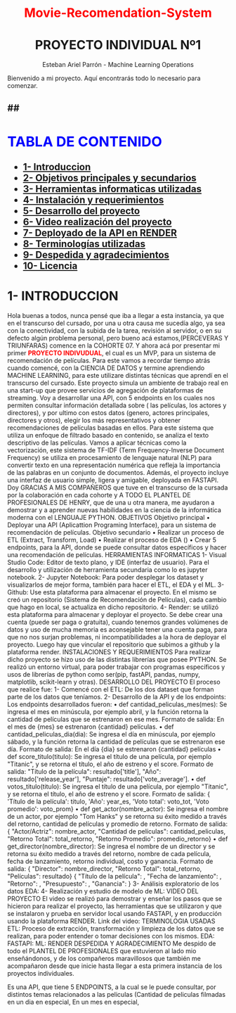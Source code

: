 # <div align="center"><font style="color:red;">Movie-Recomendation-System</font></div>
# <div align="center">PROYECTO INDIVIDUAL Nº1</div>
<div align="center">Esteban Ariel Parrón - Machine Learning Operations </div>

Bienvenido a mi proyecto. Aquí encontrarás todo lo necesario para comenzar.
<h2>
##<div><h2><font color="blue"><strong>TABLA DE CONTENIDO</strong></font></h2></div>

- [1- Introduccion](#Introduccion)
- [2- Objetivos principales y secundarios](#Objetivos)
- [3- Herramientas informaticas utilizadas](#Herramientas)
- [4- Instalación y requerimientos ](#Instalación)
- [5- Desarrollo del proyecto](#Desarrollo)
- [6- Video realización del proyecto](#Video)
- [7- Deployado de la API en RENDER](#Deployado)
- [8- Terminologías utilizadas](#Terminologías)
- [9- Despedida y agradecimientos](#Despedida)
- [10- Licencia](#licencia)

# 1-	INTRODUCCION
Hola buenas a todos, nunca pensé que iba a llegar a esta instancia, ya que en el transcurso del cursado, por una u otra causa me sucedía algo, ya sea con la conectividad, con la subida de la tarea, revisión al servidor, o en su defecto algún problema personal, pero bueno acá estamos,(PERCEVERAS Y TRIUNFARAS) comence en la COHORTE 07.
Y ahora acá por presentar mi primer <strong><font color="red">PROYECTO INDIVUDUAL</font></strong>, el cual es un MVP, para un sistema de recomendación de películas.
Para este vamos a recordar tiempo atrás cuando comencé, con la CIENCIA DE DATOS y termine aprendiendo MACHINE LEARNING, para este utilizare distintas técnicas que aprendí en el transcurso del cursado.
Este proyecto simula un ambiente de trabajo real en una start-up que provee servicios de agregación de plataformas de streaming. 
Voy a desarrollar una API, con 5 endpoints en los cuales nos permiten consultar información detallada sobre ( las películas, los actores y directores), y por ultimo con estos datos (genero, actores principales, directores y otros), elegir los más representativos y obtener recomendaciones de películas basadas en ellos. 
Para este sistema que utiliza un enfoque de filtrado basado en contenido, se analiza el texto descriptivo de las películas.
Vamos a aplicar técnicas como la vectorización, este sistema de TF-IDF (Term Frequency-Inverse Document Frequency) se utiliza en procesamiento de lenguaje natural (NLP) para convertir texto en una representación numérica que refleja la importancia de las palabras en un conjunto de documentos. 
Además, el proyecto incluye una interfaz de usuario simple, ligera y amigable, deployada en FASTAPI.
Doy GRACIAS A MIS COMPAÑEROS que tuve en el transcurso de la cursada por la colaboración en cada cohorte y A TODO EL PLANTEL DE PROFESIONALES DE HENRY, que de una u otra manera, me ayudaron a demostrar y a aprender nuevas habilidades en la ciencia de la informática moderna con el LENGUAJE PYTHON.
OBJETIVOS
Objetivo principal
•	Deployar una API (Aplicattion Programing Interface), para un sistema de recomendación de películas.
Objetivo secundario
•	Realizar un proceso de ETL (Extract, Transform, Load)
•	Realizar el proceso de EDA ()
•	Crear 5 endpoints, para la API, donde se puede consultar datos específicos y hacer una recomendación de películas.
HERRAMIENTAS INFORMATICAS
1-	Visual Studio Code: Editor de texto plano, y IDE (interfaz de usuario). Para el desarrollo y utilización de herramienta secundaria como lo es jupyter notebook.
2-	Jupyter Notebook: Para poder desplegar los dataset y visualizarlos de mejor forma, también para hacer el ETL, el EDA y el ML.
3-	Github: Use esta plataforma para almacenar el proyecto. En el mismo se creó un repositorio (Sistema de Recomendación de Películas), cada cambio que hago en local, se actualiza en dicho repositorio. 
4-	Render: se utilizó esta plataforma para almacenar y deployar el proyecto. 
Se debe crear una cuenta (puede ser paga o gratuita), cuando tenemos grandes volúmenes de datos y uso de mucha memoria es aconsejable tener una cuenta paga, para que no nos surjan problemas, ni incompatibilidades a la hora de deployar el proyecto.
Luego hay que vincular el repositorio que subimos a github y la plataforma render. 
INSTALACIONES Y REQUERIMIENTOS
Para realizar dicho proyecto se hizo uso de las distintas librerías que posee PYTHON.
Se realizó un entorno virtual, para poder trabajar con programas específicos y usos de librerías de python como ser(pip, fastAPI, pandas, numpy, matplotlib, scikit-learn y otras).
DESARROLLO DEL PROYECTO
El proceso que realice fue:
1-	Comencé con el ETL: De los dos dataset que forman parte de los datos que teníamos.
2-	Desarrollo de la API y de los endpoints:
Los endpoints desarrollados fueron:
•	def cantidad_peliculas_mes(mes): Se ingresa el mes en minúscula, por ejemplo abril, y la función retorna la cantidad de películas que se estrenaron en ese mes.
Formato de salida: En el mes de {mes} se estrenaron {cantidad} películas.
•	def cantidad_peliculas_dia(dia): Se ingresa el día en minúscula, por ejemplo sábado, y la función retorna la cantidad de películas que se estrenaron ese día.  Formato de salida: En el día {dia} se estrenaron {cantidad} películas
•	def score_titulo(titulo): Se ingresa el título de una película, por ejemplo "Titanic", y se retorna el título, el año de estreno y el score.
  Formato de salida: "Título de la película": resultado['title'], "Año":           resultado['release_year'], "Puntaje": resultado['vote_average'].
•	def votos_titulo(titulo): Se ingresa el título de una película, por ejemplo "Titanic", y se retorna el título, el año de estreno y el score.
  Formato de salida: {
          'Título de la película': titulo, 
          'Año': year_es, 
          'Voto total': voto_tot, 
          'Voto promedio': voto_prom}
•	def get_actor(nombre_actor): Se ingresa el nombre de un actor, por ejemplo "Tom Hanks" y se retorna su éxito medido a través del retorno, cantidad de películas y promedio de retorno.
Formato de salida: {
  "Actor/Actriz": nombre_actor,
  "Cantidad de películas": cantidad_peliculas,
  "Retorno Total": total_retorno,
  "Retorno Promedio": promedio_retorno}
•	def get_director(nombre_director): Se ingresa el nombre de un director y se retorna su éxito medido a través del retorno, nombre de cada película, fecha de lanzamiento, retorno individual, costo y ganancia.
Formato de salida: {
  "Director": nombre_director,
  "Retorno Total": total_retorno,
  "Películas": resultado}
        {
          "Título de la película":   ,
          "Fecha de lanzamiento":    ,
          "Retorno":      ,
          "Presupuesto":   ,
          "Ganancia":    }
3-	Análisis exploratorio de los datos EDA:
4-	Realización y estudio de modelo de ML:
VIDEO DEL PROYECTO
El video se realizó para demostrar y enseñar los pasos que se hicieron para realizar el proyecto, las herramientas que se utilizaron y que se instalaron y prueba en servidor local usando FASTAPI, y en producción usando la plataforma RENDER.
Link del video:
TERMINOLOGIA USADAS
ETL: Proceso de extracción, transformación y limpieza de los datos que se realizan, para poder entender o tomar decisiones con los mismos.
EDA:
FASTAPI:
ML:
RENDER
DESPEDIDA Y AGRADECIMIENTO
Me despido de todo el PLANTEL DE PROFESIONALES que estuvieron al lado mio enseñándonos, y de los compañeros maravillosos que también me acompañaron desde que inicie hasta llegar a esta primera instancia de los proyectos individuales.



Es una API, que tiene 5 ENDPOINTS, a la cual se le puede consultar, por distintos temas relacionados a las peliculas (Cantidad de peliculas filmadas en un dia en especial, En un mes en especial, 

</font></div>



 
